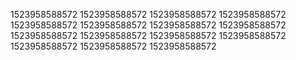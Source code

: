 1523958588572
1523958588572
1523958588572
1523958588572
1523958588572
1523958588572
1523958588572
1523958588572
1523958588572
1523958588572
1523958588572
1523958588572
1523958588572
1523958588572
1523958588572